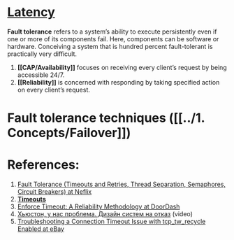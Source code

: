 # [Latency](../1.%20Concepts/Latency/Base.md)

**Fault tolerance** refers to a system’s ability to execute persistently even if one or more of its components fail. Here, components can be software or hardware. Conceiving a system that is hundred percent fault-tolerant is practically very difficult.

1. **[[CAP/Availability]]** focuses on receiving every client’s request by being accessible 24/7.
2. **[[Reliability]]** is concerned with responding by taking specified action on every client’s request.

# Fault tolerance techniques ([[../1. Concepts/Failover]])

# References:

1. [Fault Tolerance (Timeouts and Retries, Thread Separation, Semaphores, Circuit Breakers) at Neflix](https://medium.com/netflix-techblog/fault-tolerance-in-a-high-volume-distributed-system-91ab4faae74a)
2. [**Timeouts**](https://www.javaworld.com/article/2824163/application-performance/stability-patterns-applied-in-a-restful-architecture.html)
3. [Enforce Timeout: A Reliability Methodology at DoorDash](https://doordash.engineering/2018/12/21/enforce-timeout-a-doordash-reliability-methodology/)
4. [Хьюстон, у нас проблема. Дизайн систем на отказ](https://www.youtube.com/watch?v=RxWVxr4uUpI&list=PLH-XmS0lSi_zTZrols83QSxI3Q96dSbBm&index=29) (video)
5. [Troubleshooting a Connection Timeout Issue with tcp_tw_recycle Enabled at eBay](https://www.ebayinc.com/stories/blogs/tech/a-vip-connection-timeout-issue-caused-by-snat-and-tcp-tw-recycle/)